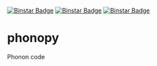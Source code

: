 [![Binstar Badge](https://binstar.org/jochym/phonopy/badges/version.svg)](https://binstar.org/jochym/phonopy)
[![Binstar Badge](https://binstar.org/jochym/phonopy/badges/downloads.svg)](https://binstar.org/jochym/phonopy)
[![Binstar Badge](https://binstar.org/jochym/phonopy/badges/installer/conda.svg)](https://conda.binstar.org/jochym/phonopy)

phonopy
=======

Phonon code

